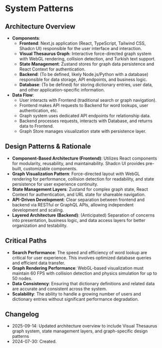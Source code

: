 # System Patterns

## Architecture Overview

- **Components**:
  - **Frontend**: Next.js application (React, TypeScript, Tailwind CSS, Shadcn UI) responsible for the user interface and interaction.
  - **Visual Thesaurus Graph**: Interactive force-directed graph system with WebGL rendering, collision detection, and Turkish text support.
  - **State Management**: Zustand stores for graph data persistence and React Context for authentication.
  - **Backend**: (To be defined, likely Node.js/Python with a database) responsible for data storage, API endpoints, and business logic.
  - **Database**: (To be defined) for storing dictionary entries, user data, and other application-specific information.
- **Data Flow**:
  - User interacts with Frontend (traditional search or graph navigation).
  - Frontend makes API requests to Backend for word lookups, user authentication, etc.
  - Graph system uses dedicated API endpoints for relationship data.
  - Backend processes requests, interacts with Database, and returns data to Frontend.
  - Graph Store manages visualization state with persistence layer.

## Design Patterns & Rationale

- **Component-Based Architecture (Frontend)**: Utilizes React components for modularity, reusability, and maintainability. Shadcn UI provides pre-built, customizable components.
- **Graph Visualization Pattern**: Force-directed layout with WebGL rendering for performance, collision detection for readability, and state persistence for user experience continuity.
- **State Management Layers**: Zustand for complex graph state, React Context for authentication, and URL state for shareable navigation.
- **API-Driven Development**: Clear separation between frontend and backend via RESTful or GraphQL APIs, allowing independent development and scaling.
- **Layered Architecture (Backend)**: (Anticipated) Separation of concerns into presentation, business logic, and data access layers for better organization and testability.

## Critical Paths

- **Search Performance**: The speed and efficiency of word lookup are critical for user experience. This involves optimized database queries and efficient data transfer.
- **Graph Rendering Performance**: WebGL-based visualization must maintain 60 FPS with collision detection and physics simulation for up to 50 nodes.
- **Data Consistency**: Ensuring that dictionary definitions and related data are accurate and consistent across the system.
- **Scalability**: The ability to handle a growing number of users and dictionary entries without significant performance degradation.

## Changelog

- 2025-09-14: Updated architecture overview to include Visual Thesaurus graph system, state management layers, and graph-specific design patterns
- 2024-07-30: Created.
